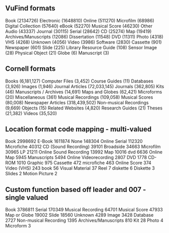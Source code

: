 VuFind formats
---
Book (2134726)
Electronic (1648810)
Online (511270)
Microfilm (68986)
Digital Collection (57640)
eBook (52270)
Musical Score (46230)
Other Audio (43337)
Journal (30115)
Serial (28642)
CD (25274)
Map (19419)
Archives/Manuscripts (12086)
Dissertation (11548)
DVD (11311)
Photo (4318)
VHS (4268)
Unknown (4056)
Video (3986)
Software (2830)
Cassette (901)
Newspaper (601)
Slide (225)
Library Resource Guide (108)
Sensor Image (28)
Physical Object (21)
Globe (6)
Manuscript (3)

Cornell formats
---
Books (6,181,127)
Computer Files (3,452)
Course Guides (11)
Databases (3,926)
Images (1,946)
Journal Articles (72,033,145)
Journals (362,805)
Kits (46)
Manuscripts / Archives (14,691)
Maps and Globes (62,421)
Microforms (20)
Miscellaneous (361)
Musical Recordings (109,058)
Musical Scores (80,008)
Newspaper Articles (318,439,502)
Non-musical Recordings (9,669)
Objects (15)
Related Websites (4,820)
Research Guides (21)
Theses (21,382)
Videos (35,520)


Location format code mapping - multi-valued
---
Book 2998692
E-Book 1611874
None 148304
Online Serial 112320
Microfiche 40312
CD (Sound Recording) 39101
Broadside 34663
Microfilm 30965
LP 21211
Online Sound Recording 13992
Map 10016
dvd 6636
Online Map 5945
Manuscripts 5494
Online Videorecording 2807
DVD 1778
CD-ROM 1010
Graphic 975
Cassette 472
microfiche 463
Online Score 374
Video (VHS) 243
book 56
Visual Material 37
Reel 7
diskette 6
Diskette 3
Slides 2
Motion Picture 2

Custom function based off leader and 007 - single valued
---
Book 3786811
Serial 170349
Musical Recording 64701
Musical Score 47933
Map or Globe 19002
Slide 18560
Unknown 4289
Image 3428
Database 2727
Non-musical Recording 1395
Archives/Manuscripts 810
Kit 28
Photo 4
Microform 3